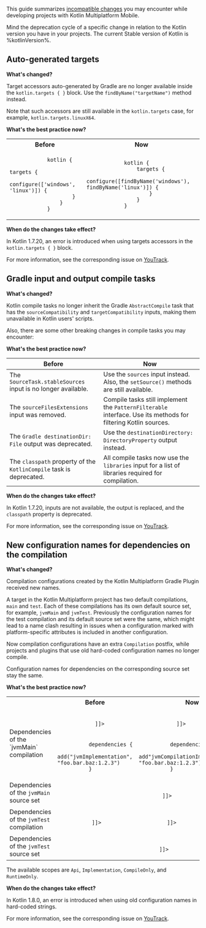 [//]: # (title: Compatibility guide for Kotlin Multiplatform Mobile)

This guide summarizes [incompatible changes](kotlin-evolution.md#incompatible-changes) you may encounter while
developing projects with Kotlin Multiplatform Mobile.

Mind the deprecation cycle of a specific change in relation to the Kotlin version you have in your projects. The current
Stable version of Kotlin is %kotlinVersion%.

## Auto-generated targets

**What's changed?**

Target accessors auto-generated by Gradle are no longer available inside the `kotlin.targets { }` block. Use
the `findByName("targetName")` method instead.

Note that such accessors are still available in the `kotlin.targets` case, for example, `kotlin.targets.linuxX64`.

**What's the best practice now?**

<table>
   <tr>
      <th>Before</th>
      <th>Now</th>
   </tr>
  <tr>
    <td>
        <code style="block"
              lang="Kotlin">
            kotlin {
                targets {
                    configure(['windows', 'linux')]) {
                    }
                }
            }
        </code>
    </td>
    <td>
        <code style="block"
              lang="Kotlin">
            kotlin {
                targets {
                    configure([findByName('windows'), findByName('linux')]) {
                    }
                }
            }
        </code>
    </td>
  </tr>
</table>

**When do the changes take effect?**

In Kotlin 1.7.20, an error is introduced when using targets accessors in the `kotlin.targets { }` block.

For more information, see the corresponding issue on [YouTrack](https://youtrack.jetbrains.com/issue/KT-47047).

## Gradle input and output compile tasks

**What's changed?**

Kotlin compile tasks no longer inherit the Gradle `AbstractCompile` task that has the `sourceCompatibility` and
`targetCompatibility` inputs, making them unavailable in Kotlin users' scripts.

Also, there are some other breaking changes in compile tasks you may encounter:

**What's the best practice now?**

| Before                                                              | Now                                                                                                            |
|---------------------------------------------------------------------|----------------------------------------------------------------------------------------------------------------|
| The `SourceTask.stableSources` input is no longer available.        | Use the `sources` input instead. Also, the `setSource()` methods are still available.                          |
| The `sourceFilesExtensions` input was removed.                      | Compile tasks still implement the `PatternFilterable` interface. Use its methods for filtering Kotlin sources. |
| The `Gradle destinationDir: File` output was deprecated.            | Use the `destinationDirectory: DirectoryProperty` output instead.                                              |
| The `classpath` property of the `KotlinCompile` task is deprecated. | All compile tasks now use the `libraries` input for a list of libraries required for compilation.              |

**When do the changes take effect?**

In Kotlin 1.7.20, inputs are not available, the output is replaced, and the `classpath` property is deprecated.

For more information, see the corresponding issue on [YouTrack](https://youtrack.jetbrains.com/issue/KT-32805).

## New configuration names for dependencies on the compilation

**What's changed?**

Compilation configurations created by the Kotlin Multiplatform Gradle Plugin received new names.

A target in the Kotlin Multiplatform project has two default compilations, `main` and `test`. Each of these compilations
has its own default source set, for example, `jvmMain` and `jvmTest`. Previously the configuration names for the test
compilation and its default source set were the same, which might lead to a name clash resulting in issues when a
configuration marked with platform-specific attributes is included in another configuration.

Now compilation configurations have an extra `Compilation` postfix, while projects and plugins that use old hard-coded
configuration names no longer compile.

Configuration names for dependencies on the corresponding source set stay the same.

**What's the best practice now?**

<table>
   <tr>
      <th></th>
      <th>Before</th>
      <th>Now</th>
   </tr>
   <tr>
     <td rowspan="2" >Dependencies of the `jvmMain` compilation</td>
       <td>
        <code style="block"
          lang="Kotlin">
            <![CDATA[
            jvm<Scope>
            ]]>
        </code>
       </td>
     <td>
        <code style="block"
          lang="Kotlin">
            <![CDATA[
            jvmCompilation<Scope>
            ]]>
        </code>
     </td>
   </tr>
   <tr>
    <td>
      <code style="block"
        lang="Kotlin">
          dependencies {
              add("jvmImplementation", "foo.bar.baz:1.2.3")
          }
      </code>
    </td>
    <td>
      <code style="block"
        lang="Kotlin">
          dependencies {
              add"jvmCompilationImplementation", "foo.bar.baz:1.2.3")
          }
      </code>
    </td>
   </tr>
   <tr>
    <td>Dependencies of the <code>jvmMain</code> source set</td>
    <td colspan="2" align="center">
      <code style="block"
        lang="Kotlin">
          <![CDATA[
          jvmMain<Scope>
          ]]>
      </code>
    </td>
   </tr>
   <tr>
     <td>Dependencies of the <code>jvmTest</code> compilation</td>
     <td>
       <code style="block"
         lang="Kotlin">
           <![CDATA[
           jvmTest<Scope>
           ]]>
       </code>
     </td>
     <td>
       <code style="block"
         lang="Kotlin">
         <![CDATA[
         jvmTestCompilation<Scope>
         ]]>
       </code>
     </td>
   </tr>
   <tr>
     <td>Dependencies of the <code>jvmTest</code> source set</td>
     <td colspan="2" align="center">
       <code style="block"
       lang="Kotlin">
        <![CDATA[
        jvmTest<Scope>
        ]]>
       </code>
     </td>
   </tr>
</table>

The available scopes are `Api`, `Implementation`, `CompileOnly`, and `RuntimeOnly`.

**When do the changes take effect?**

In Kotlin 1.8.0, an error is introduced when using old configuration names in hard-coded strings.

For more information, see the corresponding issue on [YouTrack](https://youtrack.jetbrains.com/issue/KT-35916/).